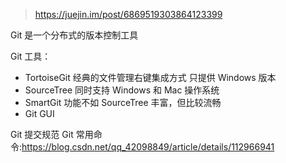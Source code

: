 > https://juejin.im/post/6869519303864123399

Git 是一个分布式的版本控制工具

Git 工具：

- TortoiseGit 经典的文件管理右键集成方式 只提供 Windows 版本
- SourceTree 同时支持 Windows 和 Mac 操作系统
- SmartGit 功能不如 SourceTree 丰富，但比较流畅
- Git GUI

Git 提交规范 Git 常用命令:https://blog.csdn.net/qq_42098849/article/details/112966941
